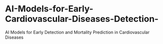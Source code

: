 # AI-Models-for-Early-Cardiovascular-Diseases-Detection-
AI Models for Early Detection and Mortality Prediction in Cardiovascular Diseases
